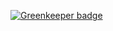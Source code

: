 
[![Greenkeeper badge](https://badges.greenkeeper.io/AdamMarczyk/electron-video-converter.svg)](https://greenkeeper.io/)
